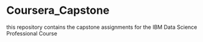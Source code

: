 # Coursera_Capstone
this repository contains the capstone assignments for the IBM Data Science Professional Course
